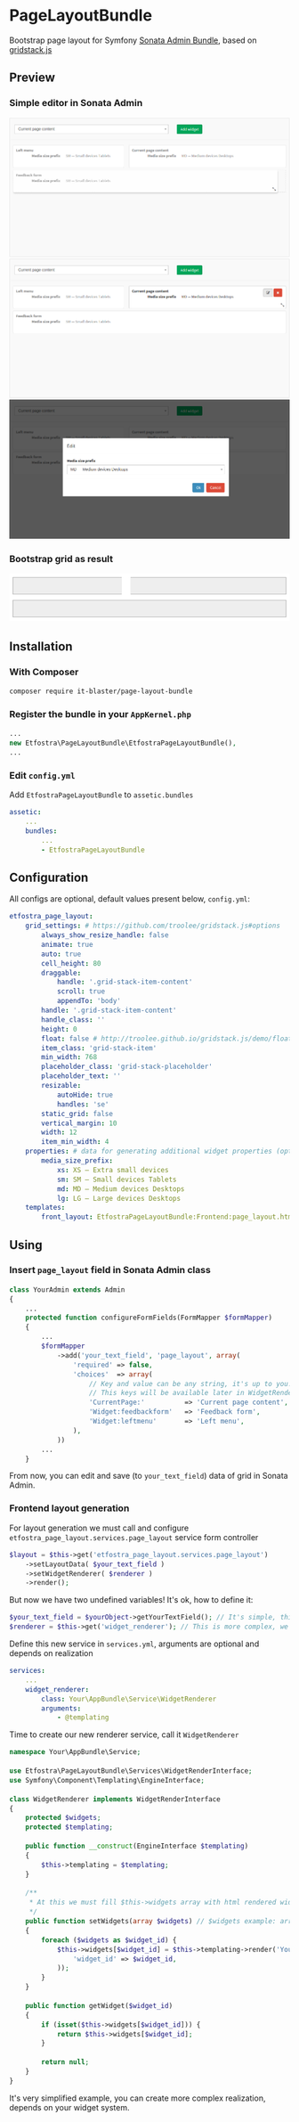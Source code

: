 # PageLayoutBundle
Bootstrap page layout for Symfony [Sonata Admin Bundle](https://github.com/sonata-project/SonataAdminBundle),
based on [gridstack.js](https://github.com/troolee/gridstack.js)

## Preview
### Simple editor in Sonata Admin
![Resize and drag blocks](./Resources/public/example_imgs/1.png)
![Simple edit](./Resources/public/example_imgs/2.png)
![Easy change any properties](./Resources/public/example_imgs/3.png)

### Bootstrap grid as result
![Bootstrap grid as result](./Resources/public/example_imgs/result.png)

## Installation
### With Composer
``` bash
composer require it-blaster/page-layout-bundle
```

### Register the bundle in your `AppKernel.php`
``` php
...
new Etfostra\PageLayoutBundle\EtfostraPageLayoutBundle(),
...
```

### Edit `config.yml`
Add `EtfostraPageLayoutBundle` to `assetic.bundles`
``` yaml
assetic:
    ...
    bundles:
        ...
        - EtfostraPageLayoutBundle
```

## Configuration
All configs are optional, default values present below, `config.yml`: 
``` yaml
etfostra_page_layout:
    grid_settings: # https://github.com/troolee/gridstack.js#options
        always_show_resize_handle: false
        animate: true
        auto: true
        cell_height: 80
        draggable:
            handle: '.grid-stack-item-content'
            scroll: true
            appendTo: 'body'
        handle: '.grid-stack-item-content'
        handle_class: ''
        height: 0
        float: false # http://troolee.github.io/gridstack.js/demo/float.html
        item_class: 'grid-stack-item'
        min_width: 768
        placeholder_class: 'grid-stack-placeholder'
        placeholder_text: ''
        resizable:
            autoHide: true
            handles: 'se'
        static_grid: false
        vertical_margin: 10
        width: 12
        item_min_width: 4
    properties: # data for generating additional widget properties (options in select)
        media_size_prefix:
            xs: XS — Extra small devices
            sm: SM — Small devices Tablets
            md: MD — Medium devices Desktops
            lg: LG — Large devices Desktops
    templates:
        front_layout: EtfostraPageLayoutBundle:Frontend:page_layout.html.twig
```

## Using
### Insert `page_layout` field in Sonata Admin class
``` php
class YourAdmin extends Admin
{
    ...
    protected function configureFormFields(FormMapper $formMapper)
    {
        ...
        $formMapper
            ->add('your_text_field', 'page_layout', array(
                'required' => false,
                'choices'  => array(
                    // Key and value can be any string, it's up to you.
                    // This keys will be available later in WidgetRenderer::setWidgets
                    'CurrentPage:'          => 'Current page content',
                    'Widget:feedbackform'   => 'Feedback form',
                    'Widget:leftmenu'       => 'Left menu',
                ),
            ))
        ...
    }
```

From now, you can edit and save (to `your_text_field`) data of grid in Sonata Admin.

### Frontend layout generation
For layout generation we must call and configure `etfostra_page_layout.services.page_layout` service form controller
``` php
$layout = $this->get('etfostra_page_layout.services.page_layout')
    ->setLayoutData( $your_text_field )
    ->setWidgetRenderer( $renderer )
    ->render();
```

But now we have two undefined variables! It's ok, how to define it:
``` php
$your_text_field = $yourObject->getYourTextField(); // It's simple, this is data from your your_text_field, that we edit in Sonata Admin
$renderer = $this->get('widget_renderer'); // This is more complex, we must implement our service widget_renderer 
```

Define this new service in `services.yml`, arguments are optional and depends on realization 
``` yaml
services:
    ...
    widget_renderer:
        class: Your\AppBundle\Service\WidgetRenderer
        arguments:
            - @templating
```

Time to create our new renderer service, call it `WidgetRenderer`
``` php
namespace Your\AppBundle\Service;

use Etfostra\PageLayoutBundle\Services\WidgetRenderInterface;
use Symfony\Component\Templating\EngineInterface;

class WidgetRenderer implements WidgetRenderInterface
{
    protected $widgets;
    protected $templating;
    
    public function __construct(EngineInterface $templating)
    {
        $this->templating = $templating;
    }
    
    /**
     * At this we must fill $this->widgets array with html rendered widgets
     */
    public function setWidgets(array $widgets) // $widgets example: array('CurrentPage:', 'Widget:feedbackform', 'Widget:leftmenu') 
    {
        foreach ($widgets as $widget_id) {
            $this->widgets[$widget_id] = $this->templating->render('YourAppBundle:Widget:widget.html.twig', array(
                'widget_id' => $widget_id,
            ));
        }
    }
    
    public function getWidget($widget_id)
    {
        if (isset($this->widgets[$widget_id])) {
            return $this->widgets[$widget_id];
        }

        return null;
    }
}
```

It's very simplified example, you can create more complex realization, depends on your widget system.